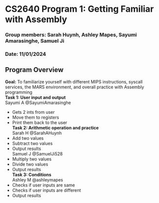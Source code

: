 # CS2640 Program 1: Getting Familiar with Assembly
### **Group members:** Sarah Huynh, Ashley Mapes, Sayumi Amarasinghe, Samuel Ji
### **Date:** 11/01/2024

## Program Overview
**Goal:** To familiarize yourself with different MIPS instructions, syscall services, the MARS environment, and overall practice with Assembly programming <br />
**Task 1: User input and output** <br />
Sayumi A @SayumiAmarasinghe
+ Gets 2 ints from user 
+ Move them to registers
+ Print them back to the user <br />
**Task 2: Arithmetic operation and practice** <br />
Sarah H @SarahAHuynh
+ Add two values
+ Subtract two values
+ Output results <br />
Samuel J @SamuelJi528
+ Multiply two values
+ Divide two values
+ Output results <br />
**Task 3: Conditions** <br />
Ashley M @ashleymapes
+ Checks if user inputs are same
+ Checks if user inputs are different
+ Output results
